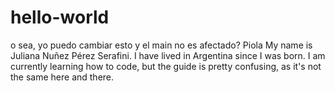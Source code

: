# hello-world
o sea, yo puedo cambiar esto y el main no es afectado?
Piola
My name is Juliana Nuñez Pérez Serafini. I have lived in Argentina since I was born. I am currently learning how to code, but the guide is pretty confusing, as it's not the same here and there.
